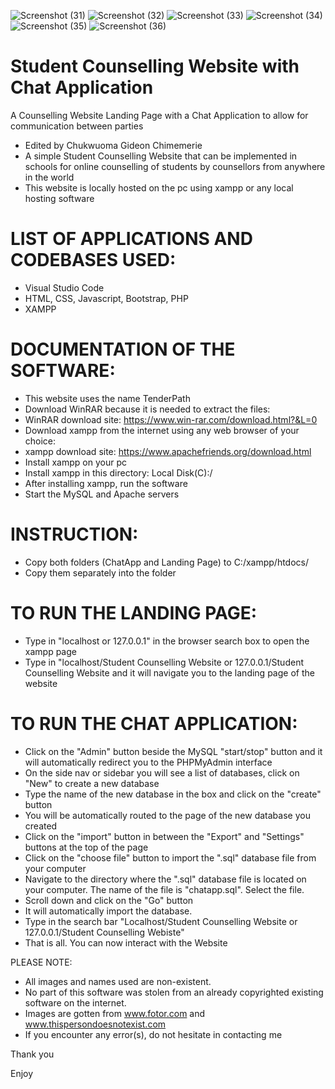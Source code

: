 ![Screenshot (31)](https://user-images.githubusercontent.com/33707645/211318499-930ad4af-6f70-4da0-952e-b0cfb2b344bb.png)
![Screenshot (32)](https://user-images.githubusercontent.com/33707645/211318508-c75fb202-733a-4b79-821b-7aa58977390b.png)
![Screenshot (33)](https://user-images.githubusercontent.com/33707645/211318567-de627cf4-4346-4c28-8234-86559c247b98.png)
![Screenshot (34)](https://user-images.githubusercontent.com/33707645/211318566-c0568886-93c1-41f9-aa54-305f9366f4a1.png)
![Screenshot (35)](https://user-images.githubusercontent.com/33707645/211318604-4425b5cb-a856-4153-9a81-3a50c0b5f1c3.png)
![Screenshot (36)](https://user-images.githubusercontent.com/33707645/211318614-c9daa309-7ea6-47be-a4dd-c54285f00772.png)

# Student Counselling Website with Chat Application
 A Counselling Website Landing Page with a Chat Application to allow for communication between parties 

- Edited by Chukwuoma Gideon Chimemerie 
- A simple Student Counselling Website that can be implemented in schools for online counselling of students by counsellors from anywhere in the world
- This website is locally hosted on the pc using xampp or any local hosting software

# LIST OF APPLICATIONS AND CODEBASES USED:
- Visual Studio Code 
- HTML, CSS, Javascript, Bootstrap, PHP
- XAMPP

# DOCUMENTATION OF THE SOFTWARE:
- This website uses the name TenderPath 
- Download WinRAR because it is needed to extract the files: 
- WinRAR download site: https://www.win-rar.com/download.html?&L=0 
- Download xampp from the internet using any web browser of your choice:
- xampp download site: https://www.apachefriends.org/download.html
- Install xampp on your pc
- Install xampp in this directory: Local Disk(C):/
- After installing xampp, run the software
- Start the MySQL and Apache servers

# INSTRUCTION:
- Copy both folders (ChatApp and Landing Page) to C:/xampp/htdocs/
- Copy them separately into the folder

# TO RUN THE LANDING PAGE:
- Type in "localhost or 127.0.0.1" in the browser search box to open the xampp page
- Type in "localhost/Student Counselling Website or 127.0.0.1/Student Counselling Website and it will navigate you to the landing page of the website

# TO RUN THE CHAT APPLICATION:
- Click on the "Admin" button beside the MySQL "start/stop" button and it will automatically redirect you to the PHPMyAdmin interface 
- On the side nav or sidebar you will see a list of databases, click on "New" to create a new database 
- Type the name of the new database in the box and click on the "create" button 
- You will be automatically routed to the page of the new database you created 
- Click on the "import" button in between the "Export" and "Settings" buttons at the top of the page 
- Click on the "choose file" button to import the ".sql" database file from your computer
- Navigate to the directory where the ".sql" database file is located on your computer. The name of the file is "chatapp.sql". Select the file.
- Scroll down and click on the "Go" button
- It will automatically import the database.
- Type in the search bar "Localhost/Student Counselling Website or 127.0.0.1/Student Counselling Webiste"
- That is all. You can now interact with the Website


PLEASE NOTE: 
- All images and names used are non-existent. 
- No part of this software was stolen from an already copyrighted existing software on the internet.
- Images are gotten from www.fotor.com and www.thispersondoesnotexist.com
- If you encounter any error(s), do not hesitate in contacting me 

Thank you 

Enjoy
